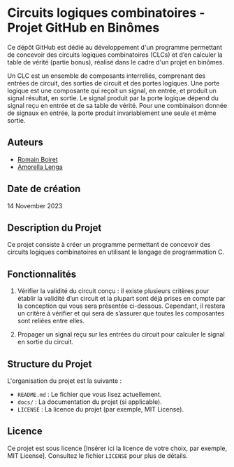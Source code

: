 # Circuits logiques combinatoires - Projet GitHub en Binômes

Ce dépôt GitHub est dédié au développement d'un programme permettant de concevoir des circuits logiques combinatoires (CLCs) et d’en calculer la table de vérité (partie bonus), réalisé dans le cadre d'un projet en binômes.

Un CLC est un ensemble de composants interreliés, comprenant des entrées de circuit, des sorties de circuit et des portes logiques. Une porte logique est une composante qui reçoit un signal, en entrée, et produit un signal résultat, en sortie.   Le signal produit par la porte logique dépend du signal reçu en entrée et de sa table de vérité. Pour une combinaison donnée de signaux en entrée, la porte produit invariablement une seule et même sortie.

## Auteurs

- [Romain Boiret](https://github.com/RomainBoiret)
- [Amorella Lenga](https://github.com/amorella)

## Date de création

14 November 2023

## Description du Projet

Ce projet consiste à créer un programme permettant de concevoir des circuits logiques combinatoires en utilisant le langage de programmation C. 

## Fonctionnalités

1.	Vérifier la validité du circuit conçu : il existe plusieurs critères pour établir la validité d’un circuit et la plupart sont déjà prises en compte par la conception qui vous sera présentée ci-dessous. Cependant, il restera un critère à vérifier et qui sera de s’assurer que toutes les composantes sont reliées entre elles. 

2.	Propager un signal reçu sur les entrées du circuit pour calculer le signal en sortie du circuit.

## Structure du Projet

L'organisation du projet est la suivante :

- `README.md` : Le fichier que vous lisez actuellement.
- `docs/` : La documentation du projet (si applicable).
- `LICENSE` : La licence du projet (par exemple, MIT License).

## Licence

Ce projet est sous licence [Insérer ici la licence de votre choix, par exemple, MIT License]. Consultez le fichier `LICENSE` pour plus de détails.
